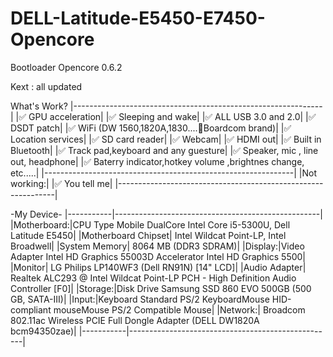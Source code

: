 # DELL-Latitude-E5450-E7450-Opencore

Bootloader Opencore 0.6.2

Kext : all updated

What's Work?
|--------------------------------------------------------------|
|✅ GPU acceleration|
|✅ Sleeping and wake|
|✅ ALL USB 3.0 and 2.0|
|✅ DSDT patch|
|✅ WiFi (DW 1560,1820A,1830....Boardcom brand)|
|✅ Location services|
|✅ SD card reader|
|✅ Webcam|
|✅ HDMI out|
|✅ Built in Bluetooth|
|✅ Track pad,keyboard and any guesture|
|✅ Speaker, mic , line out, headphone|
|✅ Baterry indicator,hotkey volume ,brightnes change, etc.....|
|--------------------------------------------------------------|
|Not working:|
|✅ You tell me|
|--------------------------------------------------------------|

-My Device-
|-----------|---------------------------------------------------|
|Motherboard:|CPU Type Mobile DualCore Intel Core i5-5300U, Dell Latitude E5450|
|Motherboard Chipset| Intel Wildcat Point-LP, Intel Broadwell|
|System Memory| 8064 MB (DDR3 SDRAM)|
|Display:|Video Adapter Intel HD Graphics 55003D Accelerator Intel HD Graphics 5500|
|Monitor| LG Philips LP140WF3 (Dell RN91N) [14" LCD]|
|Audio Adapter| Realtek ALC293 @ Intel Wildcat Point-LP PCH - High Definition Audio Controller [F0]|
|Storage:|Disk Drive Samsung SSD 860 EVO 500GB (500 GB, SATA-III)|
|Input:|Keyboard Standard PS/2 KeyboardMouse HID-compliant mouseMouse PS/2 Compatible Mouse|
|Network:| Broadcom 802.11ac Wireless PCIE Full Dongle Adapter (DELL DW1820A bcm94350zae)|
|-----------|---------------------------------------------------|
